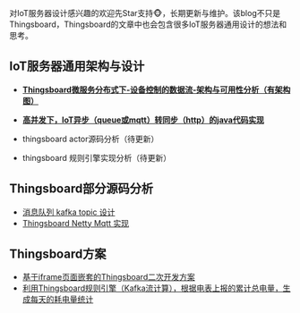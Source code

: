 对IoT服务器设计感兴趣的欢迎先Star支持🐵，长期更新与维护。该blog不只是Thingsboard，Thingsboard的文章中也会包含很多IoT服务器通用设计的想法和思考。


## IoT服务器通用架构与设计
* [**Thingsboard微服务分布式下-设备控制的数据流-架构与可用性分析（有架构图）**](https://github.com/codeHui/IoT-Thingsboard-architecture-and-source-code-analysis/wiki/Thingsboard%E5%BE%AE%E6%9C%8D%E5%8A%A1-%E5%88%86%E5%B8%83%E5%BC%8F-%E8%AE%BE%E5%A4%87%E6%8E%A7%E5%88%B6%E7%9A%84%E6%95%B0%E6%8D%AE%E6%B5%81-%E6%9E%B6%E6%9E%84%E4%B8%8E%E5%8F%AF%E7%94%A8%E6%80%A7%E5%88%86%E6%9E%90)  

* [**高并发下，IoT异步（queue或mqtt）转同步（http）的java代码实现**](https://github.com/codeHui/IoT-Thingsboard-architecture-and-source-code-analysis/wiki/%E9%AB%98%E5%B9%B6%E5%8F%91%E4%B8%8B%EF%BC%8C%EF%BC%88IoT%EF%BC%89%E5%BC%82%E6%AD%A5%EF%BC%88%E5%A6%82queue%E3%80%81mqtt%EF%BC%89%E8%BD%AC%E5%90%8C%E6%AD%A5%EF%BC%88%E5%A6%82http%EF%BC%89%E7%9A%84java%E4%BB%A3%E7%A0%81%E5%AE%9E%E7%8E%B0)  

* thingsboard actor源码分析（待更新）
* thingsboard 规则引擎实现分析（待更新）

## Thingsboard部分源码分析
* [消息队列 kafka topic 设计](https://github.com/codeHui/IoT-Thingsboard-architecture-and-source-code-analysis/wiki/Thingsboard-%E6%B6%88%E6%81%AF%E9%98%9F%E5%88%97-kafka-topic-%E8%AE%BE%E8%AE%A1)  
* [Thingsboard Netty Mqtt 实现](https://github.com/codeHui/IoT-Thingsboard-architecture-and-source-code-analysis/wiki/Thingsboard-Netty-Mqtt-%E5%AE%9E%E7%8E%B0%E5%88%86%E6%9E%90)

## Thingsboard方案
* [基于iframe页面嵌套的Thingsboard二次开发方案](https://github.com/codeHui/IoT-Thingsboard-architecture-and-source-code-analysis/wiki/%E5%9F%BA%E4%BA%8Eiframe%E9%A1%B5%E9%9D%A2%E5%B5%8C%E5%A5%97%E7%9A%84Thingsboard%E4%BA%8C%E6%AC%A1%E5%BC%80%E5%8F%91%E6%96%B9%E6%A1%88)  
* [利用Thingsboard规则引擎（Kafka流计算），根据电表上报的累计总电量，生成每天的耗电量统计](https://github.com/codeHui/IoT-Thingsboard-architecture-and-source-code-analysis/wiki/%E5%9F%BA%E4%BA%8Eiframe%E9%A1%B5%E9%9D%A2%E5%B5%8C%E5%A5%97%E7%9A%84Thingsboard%E4%BA%8C%E6%AC%A1%E5%BC%80%E5%8F%91%E6%96%B9%E6%A1%88](https://github.com/codeHui/IoT-Thingsboard-architecture-and-source-code-analysis/wiki/%E5%88%A9%E7%94%A8Thingsboard%E8%A7%84%E5%88%99%E5%BC%95%E6%93%8E%EF%BC%88Kafka%E6%B5%81%E8%AE%A1%E7%AE%97%EF%BC%89%EF%BC%8C%E6%A0%B9%E6%8D%AE%E7%94%B5%E8%A1%A8%E4%B8%8A%E6%8A%A5%E7%9A%84%E7%B4%AF%E8%AE%A1%E6%80%BB%E7%94%B5%E9%87%8F%EF%BC%8C%E7%94%9F%E6%88%90%E6%AF%8F%E5%A4%A9%E7%9A%84%E8%80%97%E7%94%B5%E9%87%8F%E7%BB%9F%E8%AE%A1)https://github.com/codeHui/IoT-Thingsboard-architecture-and-source-code-analysis/wiki/%E5%88%A9%E7%94%A8Thingsboard%E8%A7%84%E5%88%99%E5%BC%95%E6%93%8E%EF%BC%88Kafka%E6%B5%81%E8%AE%A1%E7%AE%97%EF%BC%89%EF%BC%8C%E6%A0%B9%E6%8D%AE%E7%94%B5%E8%A1%A8%E4%B8%8A%E6%8A%A5%E7%9A%84%E7%B4%AF%E8%AE%A1%E6%80%BB%E7%94%B5%E9%87%8F%EF%BC%8C%E7%94%9F%E6%88%90%E6%AF%8F%E5%A4%A9%E7%9A%84%E8%80%97%E7%94%B5%E9%87%8F%E7%BB%9F%E8%AE%A1)  
